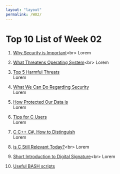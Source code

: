 ```yaml
---
layout: "layout"
permalink: /W02/
---
```


# Top 10 List of Week 02

1. [Why Security is Important](https://businesspartnermagazine.com/5-reasons-why-security-systems-important-for-businesses/#:~:text=Security%20is%20important%20for%20every,to%20risk%20losing%20their%20assets.&text=Security%20systems%20help%20deter%20burglars,your%20assets%20at%20all%20times.)<br>
Lorem

2. [What Threatens Operating System](https://www.tutorialspoint.com/Protection-and-Security-in-Operating-System#:~:text=Protection%20and%20security%20requires%20that,the%20data%20in%20the%20system.)<br>
Lorem

3. [Top 5 Harmful Threats](https://www.logsign.com/blog/top-5-harmful-cyber-threat-types/)<br>
Lorem

4. [What We Can Do Regarding Security](https://www.itgovernance.co.uk/blog/5-ways-to-improve-your-information-security)<br>
Lorem

5. [How Protected Our Data is](https://theonebrief.com/how-safe-is-your-data/)<br>
Lorem

6. [Tips for C Users](https://www.techbeamers.com/top-c-programming-tips-and-tricks-for-you/)<br>
Lorem

7. [C C++ C#, How to Distinguish](https://csharp-station.com/understanding-the-differences-between-c-c-and-c/)<br>
Lorem

8. [is C Still Relevant Today?](https://softwareengineering.stackexchange.com/questions/103897/is-the-c-programming-language-still-used#:~:text=According%20to%20Tiobe%20index%2C%20C,wiki%20or%20this%20for%20example.)<br>
Lorem

9. [Short Introduction to Digital Signature](https://searchsecurity.techtarget.com/definition/digital-signature#:~:text=A%20digital%20signature%20is%20a,offers%20far%20more%20inherent%20security.)<br>
Lorem

10. [Useful BASH scripts](https://www.osradar.com/useful-bash-scripts-for-every-linux-user/)<br>


